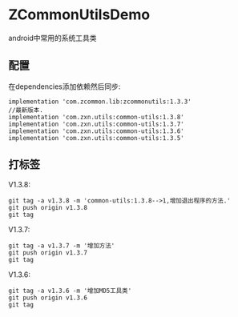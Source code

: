 # ZCommonUtilsDemo
android中常用的系统工具类

## 配置

在dependencies添加依赖然后同步:

```
implementation 'com.zcommon.lib:zcommonutils:1.3.3'
//最新版本.
implementation 'com.zxn.utils:common-utils:1.3.8'
implementation 'com.zxn.utils:common-utils:1.3.7'
implementation 'com.zxn.utils:common-utils:1.3.6'
implementation 'com.zxn.utils:common-utils:1.3.5'
```

## 打标签

V1.3.8:

```
git tag -a v1.3.8 -m 'common-utils:1.3.8-->1,增加退出程序的方法.'
git push origin v1.3.8
git tag
```

V1.3.7:

```
git tag -a v1.3.7 -m '增加方法'
git push origin v1.3.7
git tag
```

V1.3.6:

```
git tag -a v1.3.6 -m '增加MD5工具类'
git push origin v1.3.6
git tag
```
